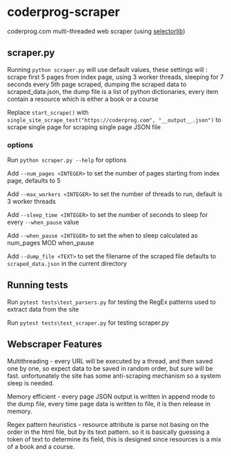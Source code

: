 # coderprog-scraper

coderprog.com multi-threaded web scraper (using [selectorlib](https://pypi.org/project/selectorlib/))


## scraper.py

Running  `python scraper.py` will use default values, these settings will : scrape first 5 pages from index page, using 3 worker threads, sleeping for 7 seconds every 5th page scraped, dumping the scraped data to scraped_data.json, the dump file is a list of python dictionaries, every item contain a resource which is either a book or a course

Replace `start_scrape()` with  `single_site_scrape_test("https://coderprog.com", "__output__.json")` to scrape single page for scraping single page JSON file


### options
Run `python scraper.py --help` for options

Add `--num_pages <INTEGER>` to set the number of pages starting from index page, defaults to 5

Add `--max_workers <INTEGER>` to set the number of threads to run, default is 3 worker threads

Add `--sleep_time <INTEGER>` to set the number of seconds to sleep for every `--when_pause` value

Add `--when_pause <INTEGER>` to set the when to sleep calculated as num_pages MOD when_pause

Add `--dump_file <TEXT>` to set the filename of the scraped file defaults to `scraped_data.json` in the current directory

## Running tests

Run `pytest tests\test_parsers.py` for testing the RegEx patterns used to extract data from the site

Run `pytest tests\test_scraper.py` for testing scraper.py

## Webscraper Features

Multithreading - every URL will be executed by a thread, and then saved one by one, so expect data to be saved in random order, but sure will be fast. unfortunately the site has some anti-scraping mechanism so a system sleep is needed. 

Memory efficient - every page JSON output is written in append mode to the dump file, every time page data is written to file, it is then release in memory. 

Regex pattern heuristics - resource attribute is parse not basing on the order in the html file, but by its text pattern. so it is basically guessing a token of text to determine its field, this is designed since resources is a mix of a book and a course. 

